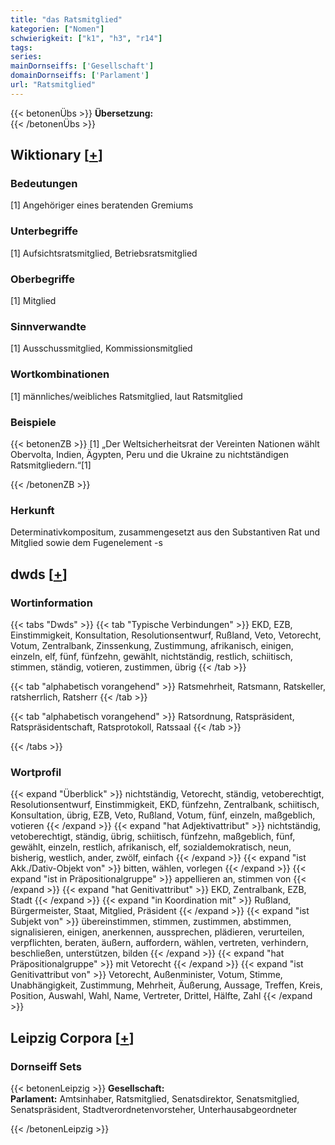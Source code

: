 ```yaml
---
title: "das Ratsmitglied"
kategorien: ["Nomen"]
schwierigkeit: ["k1", "h3", "r14"]
tags:
series:
mainDornseiffs: ['Gesellschaft']
domainDornseiffs: ['Parlament']
url: "Ratsmitglied"
---
```


{{< betonenÜbs >}}
**Übersetzung:**  
{{< /betonenÜbs >}}

## Wiktionary [[+](https://de.wiktionary.org/wiki/Ratsmitglied)]

### Bedeutungen
[1] Angehöriger eines beratenden Gremiums  

### Unterbegriffe
[1] Aufsichtsratsmitglied, Betriebsratsmitglied  

### Oberbegriffe
[1] Mitglied  

### Sinnverwandte
[1] Ausschussmitglied, Kommissionsmitglied  

### Wortkombinationen
[1] männliches/weibliches Ratsmitglied, laut Ratsmitglied  

### Beispiele
{{< betonenZB >}}
[1] „Der Weltsicherheitsrat der Vereinten Nationen wählt Obervolta, Indien, Ägypten, Peru und die Ukraine zu nichtständigen Ratsmitgliedern.“[1]  

{{< /betonenZB >}}
### Herkunft
Determinativkompositum, zusammengesetzt aus den Substantiven Rat und Mitglied sowie dem Fugenelement -s  



## dwds [[+](https://www.dwds.de/wb/Ratsmitglied)]

### Wortinformation
{{< tabs "Dwds" >}}
{{< tab "Typische Verbindungen" >}}
EKD, EZB, Einstimmigkeit, Konsultation, Resolutionsentwurf, Rußland, Veto, Vetorecht, Votum, Zentralbank, Zinssenkung, Zustimmung, afrikanisch, einigen, einzeln, elf, fünf, fünfzehn, gewählt, nichtständig, restlich, schiitisch, stimmen, ständig, votieren, zustimmen, übrig
{{< /tab >}}

{{< tab "alphabetisch vorangehend" >}}
Ratsmehrheit, Ratsmann, Ratskeller, ratsherrlich, Ratsherr
{{< /tab >}}

{{< tab "alphabetisch vorangehend" >}}
Ratsordnung, Ratspräsident, Ratspräsidentschaft, Ratsprotokoll, Ratssaal
{{< /tab >}}

{{< /tabs >}}

### Wortprofil
{{< expand "Überblick" >}} nichtständig, Vetorecht, ständig, vetoberechtigt, Resolutionsentwurf, Einstimmigkeit, EKD, fünfzehn, Zentralbank, schiitisch, Konsultation, übrig, EZB, Veto, Rußland, Votum, fünf, einzeln, maßgeblich, votieren {{< /expand >}}
{{< expand "hat Adjektivattribut" >}} nichtständig, vetoberechtigt, ständig, übrig, schiitisch, fünfzehn, maßgeblich, fünf, gewählt, einzeln, restlich, afrikanisch, elf, sozialdemokratisch, neun, bisherig, westlich, ander, zwölf, einfach {{< /expand >}}
{{< expand "ist Akk./Dativ-Objekt von" >}} bitten, wählen, vorlegen {{< /expand >}}
{{< expand "ist in Präpositionalgruppe" >}} appellieren an, stimmen von {{< /expand >}}
{{< expand "hat Genitivattribut" >}} EKD, Zentralbank, EZB, Stadt {{< /expand >}}
{{< expand "in Koordination mit" >}} Rußland, Bürgermeister, Staat, Mitglied, Präsident {{< /expand >}}
{{< expand "ist Subjekt von" >}} übereinstimmen, stimmen, zustimmen, abstimmen, signalisieren, einigen, anerkennen, aussprechen, plädieren, verurteilen, verpflichten, beraten, äußern, auffordern, wählen, vertreten, verhindern, beschließen, unterstützen, bilden {{< /expand >}}
{{< expand "hat Präpositionalgruppe" >}} mit Vetorecht {{< /expand >}}
{{< expand "ist Genitivattribut von" >}} Vetorecht, Außenminister, Votum, Stimme, Unabhängigkeit, Zustimmung, Mehrheit, Äußerung, Aussage, Treffen, Kreis, Position, Auswahl, Wahl, Name, Vertreter, Drittel, Hälfte, Zahl {{< /expand >}}

## Leipzig Corpora [[+](https://corpora.uni-leipzig.de/en/res?word=Ratsmitglied&corpusId=deu_newscrawl-public_2018)]

### Dornseiff Sets
{{< betonenLeipzig >}}
**Gesellschaft:**  
**Parlament:** Amtsinhaber, Ratsmitglied, Senatsdirektor, Senatsmitglied, Senatspräsident, Stadtverordnetenvorsteher, Unterhausabgeordneter  

{{< /betonenLeipzig >}}
